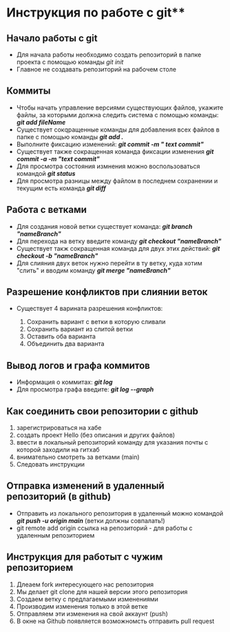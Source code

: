 # Инструкция по работе с git**

## Начало работы с git

+ Для начала работы необходимо создать репозиторий в папке проекта с помощью команды _*git init*_
+ Главное не создавать репозиторий на рабочем столе

## Коммиты

+ Чтобы начать управление версиями существующих файлов, укажите файлы, за которыми должна следить система с помощью команды:  _**git add fileName**_
+ Существует сокqращенные команды для добавления всех файлов в папке с помощью команды  _**git add .**_
+ Выполните фиксацию изменений: _**git commit -m " text commit"**_
+ Существует также сокращенная команда фиксации изменения  _**git commit -a -m "text commit"**_
+ Для просмотра состояния измнения можно воспользоваться командой _**git status**_
+ Для просмотра разницы между файлом в последнем сохранении и текущим есть команда _**git diff**_

## Работа с ветками

+ Для создания новой ветки существует команда:
_**git branch "nameBranch"**_
+ Для перехода на ветку введите команду _**git checkout "nameBranch"**_
+ Существует такж сокращенная команда для двух этих действий: _**git checkout -b "nameBranch"**_
+ Для слияния двух веток нужно перейти в ту ветку, куда хотим "слить" и вводим команду _**git merge "nameBranch"**_

## Разрешение конфликтов при слиянии веток

+ Существует 4 варината разрешения конфликтов:
   
    1. Сохранить вариант с ветки в которую сливали
    2. Сохранить вариант из слитой ветки
    3. Оставить оба варианта
    4. Объединить два варианта
    

## Вывод логов и графа коммитов
 
+ Информация о коммитах: _**git log**_
+ Для просмотра графа введите: _**git log --graph**_

## Как соединить свои репозитории с github

1. зарегистрироваться на хабе
2. создать проект Hello (без описания и других файлов)
3. ввести в локальный репозиторий команду для указания почты с которой заходили на гитхаб
4. внимательно смотреть за ветками (main)
5. Следовать инструкции

## Отправка изменений в удаленный репозиторий (в github)
+ Отправить из локального репозитория в удаленный можно командой _**git push -u origin main**_ (ветки должны совпалать!)
+ git remote add origin ссылка на репозиторий - для работы с удаленным репозиторием

## Инструкция для работыт с чужим репозиторием

1. Длеаем fork интересующего нас репозитория
2. Мы делает git clone для нашей версии этого репозитория
3. Создаем ветку с предлагаемыми изменениями
4. Производим изменения только в этой ветке
5. Отправляем эти изменения на свой аккаунт (push)
6. В окне на Github появляется возможномсть отправить pull request

